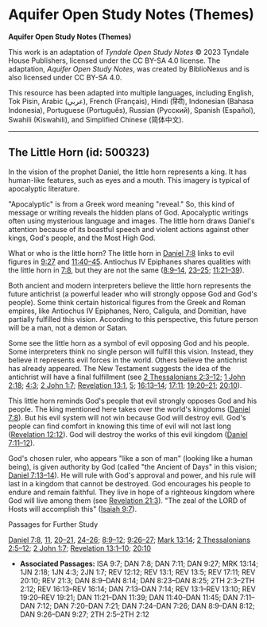 # Aquifer Open Study Notes (Themes)

**Aquifer Open Study Notes (Themes)**

This work is an adaptation of *Tyndale Open Study Notes* © 2023 Tyndale House Publishers, licensed under the CC BY\-SA 4\.0 license. The adaptation, *Aquifer Open Study Notes*, was created by BiblioNexus and is also licensed under CC BY\-SA 4\.0\.

This resource has been adapted into multiple languages, including English, Tok Pisin, Arabic (عربي), French (Français), Hindi (हिंदी), Indonesian (Bahasa Indonesia), Portuguese (Português), Russian (Русский), Spanish (Español), Swahili (Kiswahili), and Simplified Chinese (简体中文).



--------------------------------

## The Little Horn (id: 500323)

In the vision of the prophet Daniel, the little horn represents a king. It has human\-like features, such as eyes and a mouth. This imagery is typical of apocalyptic literature. 

"Apocalyptic" is from a Greek word meaning "reveal." So, this kind of message or writing reveals the hidden plans of God. Apocalyptic writings often using mysterious language and images. The little horn draws Daniel's attention because of its boastful speech and violent actions against other kings, God's people, and the Most High God.

What or who is the little horn? The little horn in [Daniel 7:8](https://ref.ly/Dan7:8) links to evil figures in [9:27](https://ref.ly/Dan9:27) and [11:40–45](https://ref.ly/Dan11:40-Dan11:45). Antiochus IV Epiphanes shares qualities with the little horn in [7:8](https://ref.ly/Dan7:8), but they are not the same ([8:9–14](https://ref.ly/Dan8:9-Dan8:14), [23–25](https://ref.ly/Dan8:23-Dan8:25); [11:21–39](https://ref.ly/Dan11:21-Dan11:39)). 

Both ancient and modern interpreters believe the little horn represents the future antichrist (a powerful leader who will strongly oppose God and God's people). Some think certain historical figures from the Greek and Roman empires, like Antiochus IV Epiphanes, Nero, Caligula, and Domitian, have partially fulfilled this vision. According to this perspective, this future person will be a man, not a demon or Satan.

Some see the little horn as a symbol of evil opposing God and his people. Some interpreters think no single person will fulfill this vision. Instead, they believe it represents evil forces in the world. Others believe the antichrist has already appeared. The New Testament suggests the idea of the antichrist will have a final fulfillment (see [2 Thessalonians 2:3–12](https://ref.ly/2Thess2:3-2Thess2:12); [1 John 2:18](https://ref.ly/1John2:18); [4:3](https://ref.ly/1John4:3); [2 John 1:7](https://ref.ly/2John1:7); [Revelation 13:1](https://ref.ly/Rev13:1), [5](https://ref.ly/Rev13:5); [16:13–14](https://ref.ly/Rev16:13-Rev16:14); [17:11](https://ref.ly/Rev17:11); [19:20–21](https://ref.ly/Rev19:20-Rev19:21); [20:10](https://ref.ly/Rev20:10)).

This little horn reminds God's people that evil strongly opposes God and his people. The king mentioned here takes over the world's kingdoms ([Daniel 7:8](https://ref.ly/Dan7:8)). But his evil system will not win because God will destroy evil. God's people can find comfort in knowing this time of evil will not last long ([Revelation 12:12](https://ref.ly/Rev12:12)). God will destroy the works of this evil kingdom ([Daniel 7:11–12](https://ref.ly/Dan7:11-Dan7:12)). 

God's chosen ruler, who appears "like a son of man" (looking like a human being), is given authority by God (called "the Ancient of Days" in this vision; [Daniel 7:13–14](https://ref.ly/Dan7:13-Dan7:14)). He will rule with God's approval and power, and his rule will last in a kingdom that cannot be destroyed. God encourages his people to endure and remain faithful. They live in hope of a righteous kingdom where God will live among them (see [Revelation 21:3](https://ref.ly/Rev21:3)). "The zeal of the LORD of Hosts will accomplish this" ([Isaiah 9:7](https://ref.ly/Isa9:7)).

Passages for Further Study

[Daniel 7:8](https://ref.ly/Dan7:8), [11](https://ref.ly/Dan7:11), [20–21](https://ref.ly/Dan7:20-Dan7:21), [24–26](https://ref.ly/Dan7:24-Dan7:26); [8:9–12](https://ref.ly/Dan8:9-Dan8:12); [9:26–27](https://ref.ly/Dan9:26-Dan9:27); [Mark 13:14](https://ref.ly/Mark13:14); [2 Thessalonians 2:5–12](https://ref.ly/2Thess2:5-2Thess2:12); [2 John 1:7](https://ref.ly/2John1:7); [Revelation 13:1–10](https://ref.ly/Rev13:1-Rev13:10); [20:10](https://ref.ly/Rev20:10)

* **Associated Passages:** ISA 9:7; DAN 7:8; DAN 7:11; DAN 9:27; MRK 13:14; 1JN 2:18; 1JN 4:3; 2JN 1:7; REV 12:12; REV 13:1; REV 13:5; REV 17:11; REV 20:10; REV 21:3; DAN 8:9–DAN 8:14; DAN 8:23–DAN 8:25; 2TH 2:3–2TH 2:12; REV 16:13–REV 16:14; DAN 7:13–DAN 7:14; REV 13:1–REV 13:10; REV 19:20–REV 19:21; DAN 11:21–DAN 11:39; DAN 11:40–DAN 11:45; DAN 7:11–DAN 7:12; DAN 7:20–DAN 7:21; DAN 7:24–DAN 7:26; DAN 8:9–DAN 8:12; DAN 9:26–DAN 9:27; 2TH 2:5–2TH 2:12

